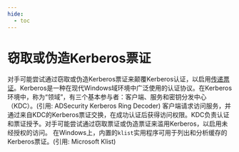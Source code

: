 ```yaml
---
hide:
  - toc
---
```


# 窃取或伪造Kerberos票证

对手可能尝试通过窃取或伪造Kerberos票证来颠覆Kerberos认证，以启用[传递票证](https://attack.mitre.org/techniques/T1550/003)。Kerberos是一种在现代Windows域环境中广泛使用的认证协议。在Kerberos环境中，称为“领域”，有三个基本参与者：客户端、服务和密钥分发中心（KDC）。(引用: ADSecurity Kerberos Ring Decoder) 客户端请求访问服务，并通过来自KDC的Kerberos票证交换，在成功认证后获得访问权限。KDC负责认证和票证授予。对手可能尝试通过窃取票证或伪造票证来滥用Kerberos，以启用未经授权的访问。  在Windows上，内置的<code>klist</code>实用程序可用于列出和分析缓存的Kerberos票证。(引用: Microsoft Klist) 
